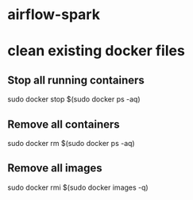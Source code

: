 # airflow-spark


# clean existing docker files

## Stop all running containers
sudo docker stop $(sudo docker ps -aq)
## Remove all containers
sudo docker rm $(sudo docker ps -aq)
## Remove all images
sudo docker rmi $(sudo docker images -q)
